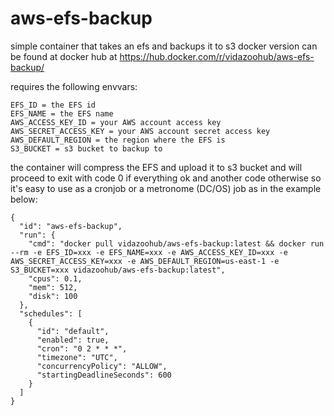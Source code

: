 # aws-efs-backup
simple container that takes an efs and backups it to s3
docker version can be found at docker hub at https://hub.docker.com/r/vidazoohub/aws-efs-backup/

requires the following envvars:
````````
EFS_ID = the EFS id
EFS_NAME = the EFS name
AWS_ACCESS_KEY_ID = your AWS account access key
AWS_SECRET_ACCESS_KEY = your AWS account secret access key
AWS_DEFAULT_REGION = the region where the EFS is
S3_BUCKET = s3 bucket to backup to
````````

the container will compress the EFS and upload it to s3 bucket and will proceed to exit with code 0 if everything ok and another code otherwise so it's easy to use as a cronjob or a metronome (DC/OS) job as in the example below:

``````
{
  "id": "aws-efs-backup",
  "run": {
    "cmd": "docker pull vidazoohub/aws-efs-backup:latest && docker run --rm -e EFS_ID=xxx -e EFS_NAME=xxx -e AWS_ACCESS_KEY_ID=xxx -e AWS_SECRET_ACCESS_KEY=xxx -e AWS_DEFAULT_REGION=us-east-1 -e S3_BUCKET=xxx vidazoohub/aws-efs-backup:latest",
    "cpus": 0.1,
    "mem": 512,
    "disk": 100
  },
  "schedules": [
    {
      "id": "default",
      "enabled": true,
      "cron": "0 2 * * *",
      "timezone": "UTC",
      "concurrencyPolicy": "ALLOW",
      "startingDeadlineSeconds": 600
    }
  ]
}
``````

